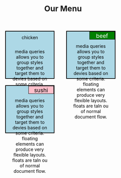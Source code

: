 <!DOCTYPE html>
<html>
<head>
	<meta charset="utf-8">
	<title> module2 assignment </title>
	<style>
		*{
			box-sizing: border-box;
			margin: 0;
			padding: 10px;
		}
		h1{
			margin-bottom: 25px;
			text-align: center;
			font-size: 175%;
		}
		section{
		border: 2px solid black;
		background-color: lightblue;
		width: 90%;
		height: 150px;
		text-align: center;
		float: left;
		color: black;
		position: relative;	
		clear: left;
	}

	p1{
		width: 80px;
		height: 25px;
		margin-bottom: 1px;
		padding: 2px;
		border: 1px solid black;
		background-color: maroon;
		text-align: center;
		color: white;
		font-size: 125%;
		position: absolute;
		top: 0px;
		right: 0px;

		
	}
	p2{
		width: 80px;
		height: 25px;
		margin-bottom:1px;
		padding: 2px;
		text-align: center;
		border: 1px solid black;
		background-color: green;
		color: white;
		margin-bottom: 2px;
		position: absolute;
		top: 0px;
		right: 0px;
		font-size: 125%;
	}
	p3{
		width: 80px;
		height: 25px;
		margin-bottom:1px;
		padding: 2px;
		text-align: center;
		border: 1px solid black;
		background-color: pink;
		color: black;
		margin-bottom: 2px;
		position: absolute;
		top: 0px;
		right: 0px;
		font-size: 125%;
	}

		.row{
			width: 100%;
		}
		@media(min-width: 992px){
			.col-lg-4{
				width: 33.33%;
				float: left;
			}
		}
		@media(max-width: 991px) and (min-width: 768px){
        	.col-md-6{
	       		width: 50%;
				float: left;
}
		}
		@media(max-width: 767px){
			.col-sm-12{
				width: 100%;
				float: left;
			}
		}
	</style>
</head>
<body>
<h1> Our Menu</h1>
<div class="row">
	<div class="col-lg-4 col-md-6 col-sm-12"> <section> <p1> chicken </p1> <div><br> media queries allows you to group styles together and target them to devies based on some criteria. floating elements can produce very flexible layouts. floats are taln ou of normal document flow.</div> </section> </div>
	<div class="col-lg-4 col-md-6 col-sm-12"> <section> <p2> beef</p2> <div> <br> media queries allows you to group styles together and target them to devies based on some criteria. floating elements can produce very flexible layouts. floats are taln ou of normal document flow. </div> </section> </div>
	<div class="col-lg-4 col-md-6 col-sm-12"> <section> <p3> sushi </p3> <div> <br> media queries allows you to group styles together and target them to devies based on some criteria. floating elements can produce very flexible layouts. floats are taln ou of normal document flow.</div> </section> </div>
</div>
</body>
</html>
